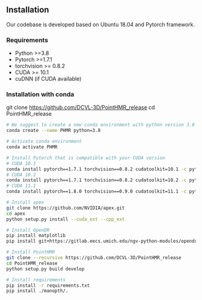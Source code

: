 ## Installation

Our codebase is developed based on Ubuntu 18.04 and Pytorch framework.

### Requirements

* Python >=3.8
* Pytorch >=1.7.1
* torchvision >= 0.8.2
* CUDA >= 10.1
* cuDNN (if CUDA available)

### Installation with conda

git clone https://github.com/DCVL-3D/PointHMR_release
cd PointHMR_release

```bash
# We suggest to create a new conda environment with python version 3.8
conda create --name PHMR python=3.8

# Activate conda environment
conda activate PHMR

# Install Pytorch that is compatible with your CUDA version
# CUDA 10.1
conda install pytorch==1.7.1 torchvision==0.8.2 cudatoolkit=10.1 -c pytorch
# CUDA 10.2
conda install pytorch==1.7.1 torchvision==0.8.2 cudatoolkit=10.2 -c pytorch
# CUDA 11.1
conda install pytorch==1.8.0 torchvision==0.9.0 cudatoolkit=11.1 -c pytorch -c conda-forge

# Install apex
git clone https://github.com/NVIDIA/apex.git
cd apex
python setup.py install --cuda_ext --cpp_ext

# Install OpenDR
pip install matplotlib
pip install git+https://gitlab.eecs.umich.edu/ngv-python-modules/opendr.git

# Install PointHMR
git clone --recursive https://github.com/DCVL-3D/PointHMR_release
cd PointHMR_release
python setup.py build develop

# Install requirements
pip install -r requirements.txt
pip install ./manopth/.


```
